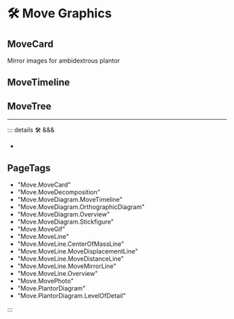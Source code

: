 # 🛠 <move>Move Graphics</move>

## <move>MoveCard</move>

Mirror images for ambidextrous plantor

## <move>MoveTimeline</move>

## <move>MoveTree</move>

---

<!-- =================================================== -->
<!-- =================================================== -->
<!-- =================================================== -->
<!-- =================================================== -->
<!-- =================================================== -->
::: details 🛠 <dev>&&&</dev>

-

<h2>PageTags</h2>

- "Move.MoveCard"
- "Move.MoveDecomposition"
- "Move.MoveDiagram.MoveTimeline"
- "Move.MoveDiagram.OrthographicDiagram"
- "Move.MoveDiagram.Overview"
- "Move.MoveDiagram.Stickfigure"
- "Move.MoveGif"
- "Move.MoveLine"
- "Move.MoveLine.CenterOfMassLine"
- "Move.MoveLine.MoveDisplacementLine"
- "Move.MoveLine.MoveDistanceLine"
- "Move.MoveLine.MoveMirrorLine"
- "Move.MoveLine.Overview"
- "Move.MovePhoto"
- "Move.PlantorDiagram"
- "Move.PlantorDiagram.LevelOfDetail"

:::
